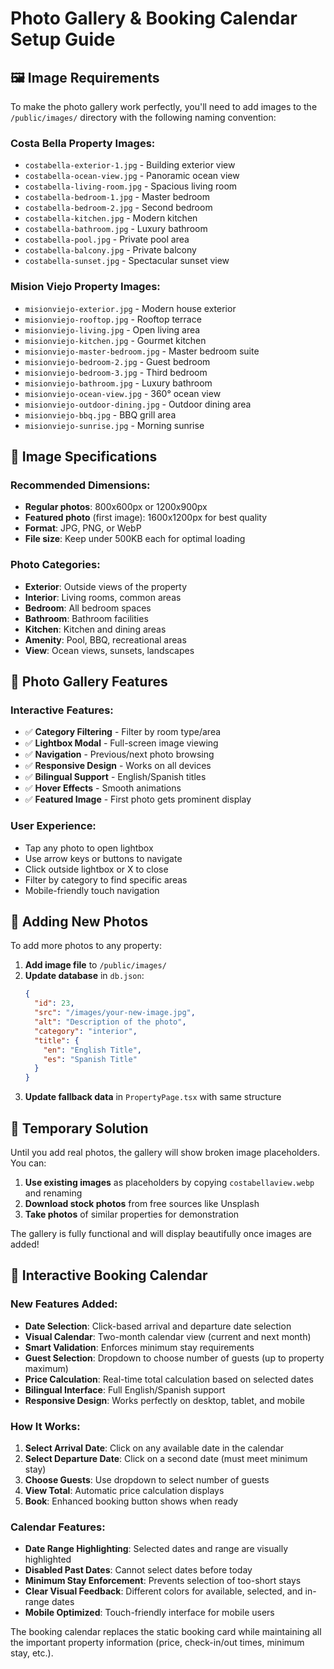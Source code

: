 # Photo Gallery & Booking Calendar Setup Guide

## 🖼️ Image Requirements

To make the photo gallery work perfectly, you'll need to add images to the `/public/images/` directory with the following naming convention:

### Costa Bella Property Images:
- `costabella-exterior-1.jpg` - Building exterior view
- `costabella-ocean-view.jpg` - Panoramic ocean view 
- `costabella-living-room.jpg` - Spacious living room
- `costabella-bedroom-1.jpg` - Master bedroom
- `costabella-bedroom-2.jpg` - Second bedroom  
- `costabella-kitchen.jpg` - Modern kitchen
- `costabella-bathroom.jpg` - Luxury bathroom
- `costabella-pool.jpg` - Private pool area
- `costabella-balcony.jpg` - Private balcony
- `costabella-sunset.jpg` - Spectacular sunset view

### Mision Viejo Property Images:
- `misionviejo-exterior.jpg` - Modern house exterior
- `misionviejo-rooftop.jpg` - Rooftop terrace
- `misionviejo-living.jpg` - Open living area
- `misionviejo-kitchen.jpg` - Gourmet kitchen
- `misionviejo-master-bedroom.jpg` - Master bedroom suite
- `misionviejo-bedroom-2.jpg` - Guest bedroom
- `misionviejo-bedroom-3.jpg` - Third bedroom
- `misionviejo-bathroom.jpg` - Luxury bathroom
- `misionviejo-ocean-view.jpg` - 360° ocean view
- `misionviejo-outdoor-dining.jpg` - Outdoor dining area
- `misionviejo-bbq.jpg` - BBQ grill area
- `misionviejo-sunrise.jpg` - Morning sunrise

## 📱 Image Specifications

### Recommended Dimensions:
- **Regular photos**: 800x600px or 1200x900px
- **Featured photo** (first image): 1600x1200px for best quality
- **Format**: JPG, PNG, or WebP
- **File size**: Keep under 500KB each for optimal loading

### Photo Categories:
- **Exterior**: Outside views of the property
- **Interior**: Living rooms, common areas  
- **Bedroom**: All bedroom spaces
- **Bathroom**: Bathroom facilities
- **Kitchen**: Kitchen and dining areas
- **Amenity**: Pool, BBQ, recreational areas
- **View**: Ocean views, sunsets, landscapes

## 🎨 Photo Gallery Features

### Interactive Features:
- ✅ **Category Filtering** - Filter by room type/area
- ✅ **Lightbox Modal** - Full-screen image viewing
- ✅ **Navigation** - Previous/next photo browsing
- ✅ **Responsive Design** - Works on all devices
- ✅ **Bilingual Support** - English/Spanish titles
- ✅ **Hover Effects** - Smooth animations
- ✅ **Featured Image** - First photo gets prominent display

### User Experience:
- Tap any photo to open lightbox
- Use arrow keys or buttons to navigate
- Click outside lightbox or X to close
- Filter by category to find specific areas
- Mobile-friendly touch navigation

## 🔧 Adding New Photos

To add more photos to any property:

1. **Add image file** to `/public/images/`
2. **Update database** in `db.json`:
   ```json
   {
     "id": 23,
     "src": "/images/your-new-image.jpg",
     "alt": "Description of the photo",
     "category": "interior",
     "title": {
       "en": "English Title",
       "es": "Spanish Title"
     }
   }
   ```
3. **Update fallback data** in `PropertyPage.tsx` with same structure

## 📸 Temporary Solution

Until you add real photos, the gallery will show broken image placeholders. You can:

1. **Use existing images** as placeholders by copying `costabellaview.webp` and renaming
2. **Download stock photos** from free sources like Unsplash
3. **Take photos** of similar properties for demonstration

The gallery is fully functional and will display beautifully once images are added!

## 📅 Interactive Booking Calendar

### New Features Added:
- **Date Selection**: Click-based arrival and departure date selection
- **Visual Calendar**: Two-month calendar view (current and next month)
- **Smart Validation**: Enforces minimum stay requirements
- **Guest Selection**: Dropdown to choose number of guests (up to property maximum)
- **Price Calculation**: Real-time total calculation based on selected dates
- **Bilingual Interface**: Full English/Spanish support
- **Responsive Design**: Works perfectly on desktop, tablet, and mobile

### How It Works:
1. **Select Arrival Date**: Click on any available date in the calendar
2. **Select Departure Date**: Click on a second date (must meet minimum stay)
3. **Choose Guests**: Use dropdown to select number of guests
4. **View Total**: Automatic price calculation displays
5. **Book**: Enhanced booking button shows when ready

### Calendar Features:
- **Date Range Highlighting**: Selected dates and range are visually highlighted
- **Disabled Past Dates**: Cannot select dates before today
- **Minimum Stay Enforcement**: Prevents selection of too-short stays
- **Clear Visual Feedback**: Different colors for available, selected, and in-range dates
- **Mobile Optimized**: Touch-friendly interface for mobile users

The booking calendar replaces the static booking card while maintaining all the important property information (price, check-in/out times, minimum stay, etc.).

